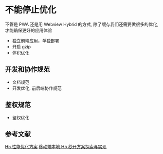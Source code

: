 # 不能停止优化

不管是 PWA 还是用 Webview Hybrid 的方式, 除了缓存我们还需要做很多的优化, 才能确保更好的应用体验

* 独立前端应用，单独部署
* 开启 gzip
* 体积优化

## 开发和协作规范

* 文档规范
* 开发优化, 前后端协作规范

## 鉴权规范

* 鉴权优化

## 参考文献

[H5 性能优化方案](https://mp.weixin.qq.com/s/pEKpjAhwDMIKQ4fzxix2eQ)
[移动端本地 H5 秒开方案探索与实现](https://mp.weixin.qq.com/s/0OR4HJQSDq7nEFUAaX1x5A)
